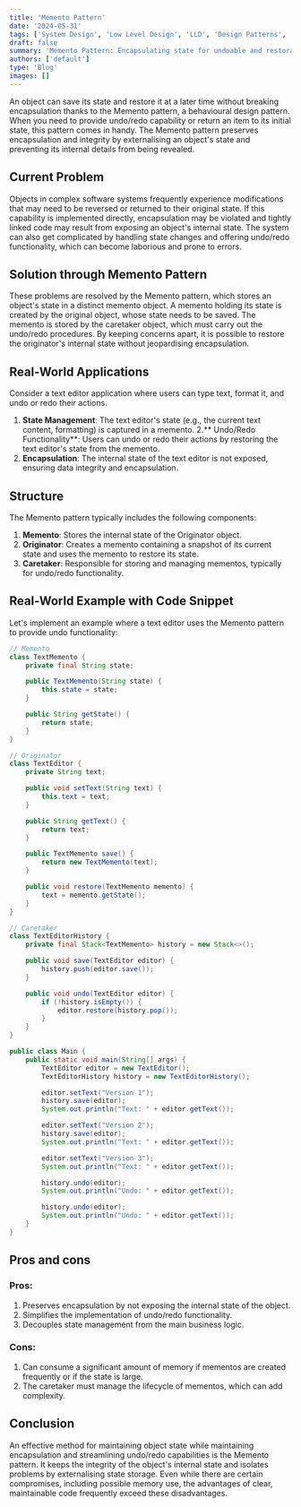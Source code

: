 ```yaml
---
title: 'Memento Pattern'
date: '2024-05-31'
tags: ['System Design', 'Low Level Design', 'LLD', 'Design Patterns', 'Behavioral Design Pattern']
draft: false
summary: 'Memento Pattern: Encapsulating state for undoable and restorable operations in software systems.'
authors: ['default']
type: 'Blog'
images: []
---
```


An object can save its state and restore it at a later time without breaking encapsulation thanks to the Memento pattern, a behavioural design pattern. When you need to provide undo/redo capability or return an item to its initial state, this pattern comes in handy. The Memento pattern preserves encapsulation and integrity by externalising an object's state and preventing its internal details from being revealed.

## Current Problem

Objects in complex software systems frequently experience modifications that may need to be reversed or returned to their original state. If this capability is implemented directly, encapsulation may be violated and tightly linked code may result from exposing an object's internal state. The system can also get complicated by handling state changes and offering undo/redo functionality, which can become laborious and prone to errors.

## Solution through Memento Pattern

These problems are resolved by the Memento pattern, which stores an object's state in a distinct memento object. A memento holding its state is created by the original object, whose state needs to be saved. The memento is stored by the caretaker object, which must carry out the undo/redo procedures. By keeping concerns apart, it is possible to restore the originator's internal state without jeopardising encapsulation.

## Real-World Applications

Consider a text editor application where users can type text, format it, and undo or redo their actions.

1. **State Management**: The text editor's state (e.g., the current text content, formatting) is captured in a memento.
2.** Undo/Redo Functionality**: Users can undo or redo their actions by restoring the text editor's state from the memento.
3. **Encapsulation**: The internal state of the text editor is not exposed, ensuring data integrity and encapsulation.


## Structure

The Memento pattern typically includes the following components:

1. **Memento**: Stores the internal state of the Originator object.
2. **Originator**: Creates a memento containing a snapshot of its current state and uses the memento to restore its state.
3. **Caretaker**: Responsible for storing and managing mementos, typically for undo/redo functionality.

## Real-World Example with Code Snippet

Let's implement an example where a text editor uses the Memento pattern to provide undo functionality:

```Java
// Memento
class TextMemento {
    private final String state;

    public TextMemento(String state) {
        this.state = state;
    }

    public String getState() {
        return state;
    }
}

// Originator
class TextEditor {
    private String text;

    public void setText(String text) {
        this.text = text;
    }

    public String getText() {
        return text;
    }

    public TextMemento save() {
        return new TextMemento(text);
    }

    public void restore(TextMemento memento) {
        text = memento.getState();
    }
}

// Caretaker
class TextEditorHistory {
    private final Stack<TextMemento> history = new Stack<>();

    public void save(TextEditor editor) {
        history.push(editor.save());
    }

    public void undo(TextEditor editor) {
        if (!history.isEmpty()) {
            editor.restore(history.pop());
        }
    }
}
```

```Java
public class Main {
    public static void main(String[] args) {
        TextEditor editor = new TextEditor();
        TextEditorHistory history = new TextEditorHistory();

        editor.setText("Version 1");
        history.save(editor);
        System.out.println("Text: " + editor.getText());

        editor.setText("Version 2");
        history.save(editor);
        System.out.println("Text: " + editor.getText());

        editor.setText("Version 3");
        System.out.println("Text: " + editor.getText());

        history.undo(editor);
        System.out.println("Undo: " + editor.getText());

        history.undo(editor);
        System.out.println("Undo: " + editor.getText());
    }
}
```

## Pros and cons

### Pros:

1. Preserves encapsulation by not exposing the internal state of the object.
2. Simplifies the implementation of undo/redo functionality.
3. Decouples state management from the main business logic.

### Cons:

1. Can consume a significant amount of memory if mementos are created frequently or if the state is large.
2. The caretaker must manage the lifecycle of mementos, which can add complexity.

## Conclusion

An effective method for maintaining object state while maintaining encapsulation and streamlining undo/redo capabilities is the Memento pattern. It keeps the integrity of the object's internal state and isolates problems by externalising state storage. Even while there are certain compromises, including possible memory use, the advantages of clear, maintainable code frequently exceed these disadvantages.